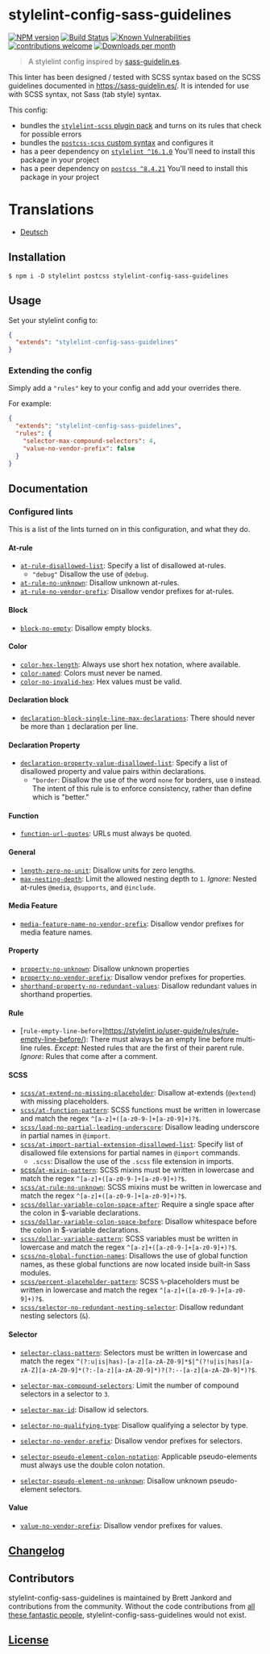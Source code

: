 # stylelint-config-sass-guidelines

[![NPM version](http://img.shields.io/npm/v/stylelint-config-sass-guidelines.svg)](https://www.npmjs.org/package/stylelint-config-sass-guidelines)
[![Build Status](https://github.com/bjankord/stylelint-config-sass-guidelines/workflows/CI/badge.svg)](https://github.com/bjankord/stylelint-config-sass-guidelines/actions?workflow=CI)
[![Known Vulnerabilities](https://snyk.io/test/github/bjankord/stylelint-config-sass-guidelines/badge.svg)](https://snyk.io//test/github/bjankord/stylelint-config-sass-guidelines)
[![contributions welcome](https://img.shields.io/badge/contributions-welcome-brightgreen.svg?style=flat)](https://github.com/bjankord/stylelint-config-sass-guidelines/blob/main/CONTRIBUTING.md)
[![Downloads per month](https://img.shields.io/npm/dm/stylelint-config-sass-guidelines.svg)](http://npmcharts.com/compare/stylelint-config-sass-guidelines)

> A stylelint config inspired by [sass-guidelin.es](https://sass-guidelin.es/).

This linter has been designed / tested with SCSS syntax based on the SCSS guidelines documented in https://sass-guidelin.es/. It is intended for use with SCSS syntax, not Sass (tab style) syntax.

This config:
- bundles the [`stylelint-scss` plugin pack](https://github.com/stylelint-scss/stylelint-scss) and turns on its rules that check for possible errors
- bundles the [`postcss-scss` custom syntax](https://github.com/postcss/postcss-scss) and configures it
- has a peer dependency on [`stylelint ^16.1.0`](https://github.com/stylelint/stylelint) You'll need to install this package in your project
- has a peer dependency on [`postcss ^8.4.21`](https://github.com/postcss/postcss) You'll need to install this package in your project

# Translations

* [Deutsch](page/de.md)

## Installation

```console
$ npm i -D stylelint postcss stylelint-config-sass-guidelines
```

## Usage

Set your stylelint config to:

```json
{
  "extends": "stylelint-config-sass-guidelines"
}
```

### Extending the config

Simply add a `"rules"` key to your config and add your overrides there.

For example:


```json
{
  "extends": "stylelint-config-sass-guidelines",
  "rules": {
    "selector-max-compound-selectors": 4,
    "value-no-vendor-prefix": false
  }
}
```

## Documentation

### Configured lints

This is a list of the lints turned on in this configuration, and what they do.

#### At-rule

* [`at-rule-disallowed-list`](https://stylelint.io/user-guide/rules/at-rule-disallowed-list/): Specify a list of disallowed at-rules.
  * `"debug"` Disallow the use of `@debug`.
* [`at-rule-no-unknown`](https://stylelint.io/user-guide/rules/at-rule-no-unknown/): Disallow unknown at-rules.
* [`at-rule-no-vendor-prefix`](https://stylelint.io/user-guide/rules/at-rule-no-vendor-prefix/): Disallow vendor prefixes for at-rules.

#### Block

* [`block-no-empty`](https://stylelint.io/user-guide/rules/block-no-empty/): Disallow empty blocks.


#### Color

* [`color-hex-length`](https://stylelint.io/user-guide/rules/color-hex-length/): Always use short hex notation, where available.
* [`color-named`](https://stylelint.io/user-guide/rules/color-named/): Colors must never be named.
* [`color-no-invalid-hex`](https://stylelint.io/user-guide/rules/color-no-invalid-hex//): Hex values must be valid.

#### Declaration block

* [`declaration-block-single-line-max-declarations`](https://stylelint.io/user-guide/rules/declaration-block-single-line-max-declarations/): There should never be more than `1` declaration per line.

#### Declaration Property

* [`declaration-property-value-disallowed-list`](https://stylelint.io/user-guide/rules/declaration-property-value-disallowed-list/): Specify a list of disallowed property and value pairs within declarations.
  * `^border`: Disallow the use of the word `none` for borders, use `0` instead. The intent of this rule is to enforce consistency, rather than define which is "better."

#### Function

* [`function-url-quotes`](https://stylelint.io/user-guide/rules/function-url-quotes/): URLs must always be quoted.

#### General

* [`length-zero-no-unit`](https://stylelint.io/user-guide/rules/length-zero-no-unit/): Disallow units for zero lengths.
* [`max-nesting-depth`](https://stylelint.io/user-guide/rules/max-nesting-depth/): Limit the allowed nesting depth to `1`. _Ignore_: Nested at-rules `@media`, `@supports`, and `@include`.


#### Media Feature

* [`media-feature-name-no-vendor-prefix`](https://stylelint.io/user-guide/rules/media-feature-name-no-vendor-prefix/): Disallow vendor prefixes for media feature names.


#### Property

* [`property-no-unknown`](https://stylelint.io/user-guide/rules/property-no-unknown/): Disallow unknown properties
* [`property-no-vendor-prefix`](https://stylelint.io/user-guide/rules/property-no-vendor-prefix/): Disallow vendor prefixes for properties.
* [`shorthand-property-no-redundant-values`](https://stylelint.io/user-guide/rules/shorthand-property-no-redundant-values//): Disallow redundant values in shorthand properties.


#### Rule

* [`rule-empty-line-before`]https://stylelint.io/user-guide/rules/rule-empty-line-before/): There must always be an empty line before multi-line rules. _Except_: Nested rules that are the first of their parent rule. _Ignore_: Rules that come after a comment.

#### SCSS

* [`scss/at-extend-no-missing-placeholder`](https://github.com/kristerkari/stylelint-scss/blob/master/src/rules/at-extend-no-missing-placeholder/README.md): Disallow at-extends (`@extend`) with missing placeholders.
* [`scss/at-function-pattern`](https://github.com/kristerkari/stylelint-scss/blob/master/src/rules/at-function-pattern/README.md): SCSS functions must be written in lowercase and match the regex `^[a-z]+([a-z0-9-]+[a-z0-9]+)?$`.
* [`scss/load-no-partial-leading-underscore`](https://github.com/stylelint-scss/stylelint-scss/blob/master/src/rules/load-no-partial-leading-underscore/README.md): Disallow leading underscore in partial names in `@import`.
* [`scss/at-import-partial-extension-disallowed-list`](https://github.com/kristerkari/stylelint-scss/blob/master/src/rules/at-import-partial-extension-disallowed-list/README.md): Specify list of disallowed file extensions for partial names in `@import` commands.
  * `.scss`: Disallow the use of the `.scss` file extension in imports.
* [scss/`at-mixin-pattern`](https://github.com/kristerkari/stylelint-scss/blob/master/src/rules/at-mixin-pattern/README.md): SCSS mixins must be written in lowercase and match the regex `^[a-z]+([a-z0-9-]+[a-z0-9]+)?$`.
* [`scss/at-rule-no-unknown`](https://github.com/stylelint-scss/stylelint-scss/blob/master/src/rules/at-rule-no-unknown/README.md): SCSS mixins must be written in lowercase and match the regex `^[a-z]+([a-z0-9-]+[a-z0-9]+)?$`.
* [`scss/dollar-variable-colon-space-after`](https://github.com/kristerkari/stylelint-scss/blob/master/src/rules/dollar-variable-colon-space-after/README.md): Require a single space after the colon in $-variable declarations.
* [`scss/dollar-variable-colon-space-before`](https://github.com/kristerkari/stylelint-scss/blob/master/src/rules/dollar-variable-colon-space-before/README.md): Disallow whitespace before the colon in $-variable declarations.
* [`scss/dollar-variable-pattern`](https://github.com/kristerkari/stylelint-scss/blob/master/src/rules/dollar-variable-pattern/README.md): SCSS variables must be written in lowercase and match the regex `^[a-z]+([a-z0-9-]+[a-z0-9]+)?$`.
* [`scss/no-global-function-names`](https://github.com/stylelint-scss/stylelint-scss/blob/master/src/rules/no-global-function-names/README.md): Disallows the use of global function names, as these global functions are now located inside built-in Sass modules.
* [`scss/percent-placeholder-pattern`](https://github.com/kristerkari/stylelint-scss/blob/master/src/rules/percent-placeholder-pattern/README.md): SCSS `%`-placeholders must be written in lowercase and match the regex `^[a-z]+([a-z0-9-]+[a-z0-9]+)?$`.
* [`scss/selector-no-redundant-nesting-selector`](https://github.com/kristerkari/stylelint-scss/blob/master/src/rules/selector-no-redundant-nesting-selector/README.md): Disallow redundant nesting selectors (`&`).

#### Selector

* [`selector-class-pattern`](https://stylelint.io/user-guide/rules/selector-class-pattern/): Selectors must be written in lowercase and match the regex `^(?:u|is|has)-[a-z][a-zA-Z0-9]*$|^(?!u|is|has)[a-zA-Z][a-zA-Z0-9]*(?:-[a-z][a-zA-Z0-9]*)?(?:--[a-z][a-zA-Z0-9]*)?$`.

* [`selector-max-compound-selectors`](https://stylelint.io/user-guide/rules/selector-max-compound-selectors/): Limit the number of compound selectors in a selector to `3`.
* [`selector-max-id`](https://stylelint.io/user-guide/rules/selector-max-id/): Disallow id selectors.
* [`selector-no-qualifying-type`](https://stylelint.io/user-guide/rules/selector-no-qualifying-type/): Disallow qualifying a selector by type.
* [`selector-no-vendor-prefix`](https://stylelint.io/user-guide/rules/selector-no-vendor-prefix/): Disallow vendor prefixes for selectors.
* [`selector-pseudo-element-colon-notation`](https://stylelint.io/user-guide/rules/selector-pseudo-element-colon-notation/): Applicable pseudo-elements must always use the double colon notation.
* [`selector-pseudo-element-no-unknown`](https://stylelint.io/user-guide/rules/selector-pseudo-element-no-unknown/): Disallow unknown pseudo-element selectors.

#### Value

* [`value-no-vendor-prefix`](https://stylelint.io/user-guide/rules/value-no-vendor-prefix/): Disallow vendor prefixes for values.

## [Changelog](CHANGELOG.md)

## Contributors
stylelint-config-sass-guidelines is maintained by Brett Jankord and contributions from the community. Without the code contributions from [all these fantastic people](https://github.com/bjankord/stylelint-config-sass-guidelines/graphs/contributors), stylelint-config-sass-guidelines would not exist.

## [License](LICENSE)
